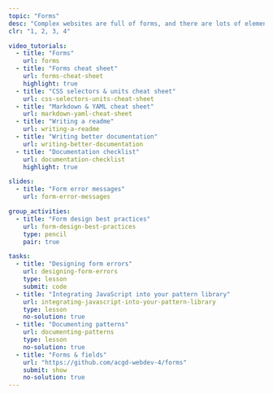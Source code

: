 ```yaml
---
topic: "Forms"
desc: "Complex websites are full of forms, and there are lots of elements that need to be designed & patterned."
clr: "1, 2, 3, 4"

video_tutorials:
  - title: "Forms"
    url: forms
  - title: "Forms cheat sheet"
    url: forms-cheat-sheet
    highlight: true
  - title: "CSS selectors & units cheat sheet"
    url: css-selectors-units-cheat-sheet
  - title: "Markdown & YAML cheat sheet"
    url: markdown-yaml-cheat-sheet
  - title: "Writing a readme"
    url: writing-a-readme
  - title: "Writing better documentation"
    url: writing-better-documentation
  - title: "Documentation checklist"
    url: documentation-checklist
    highlight: true

slides:
  - title: "Form error messages"
    url: form-error-messages

group_activities:
  - title: "Form design best practices"
    url: form-design-best-practices
    type: pencil
    pair: true

tasks:
  - title: "Designing form errors"
    url: designing-form-errors
    type: lesson
    submit: code
  - title: "Integrating JavaScript into your pattern library"
    url: integrating-javascript-into-your-pattern-library
    type: lesson
    no-solution: true
  - title: "Documenting patterns"
    url: documenting-patterns
    type: lesson
    no-solution: true
  - title: "Forms & fields"
    url: "https://github.com/acgd-webdev-4/forms"
    submit: show
    no-solution: true
---
```

